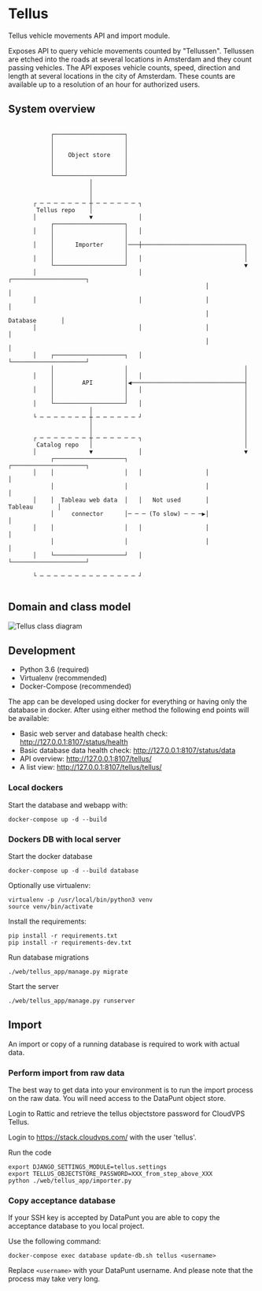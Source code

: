# Tellus
Tellus vehicle movements API and import module.

Exposes API to query vehicle movements counted by "Tellussen".
Tellussen are etched into the roads at several locations in Amsterdam and they count passing vehicles.
The API exposes vehicle counts, speed, direction and length at several locations in the city of Amsterdam.
These counts are available up to a resolution of an hour for authorized users.

## System overview

```                                                                      
                                                                               
            ┌────────────────────┐                                             
            │                    │                                             
            │                    │                                             
            │    Object store    │                                             
            │                    │                                             
            │                    │                                             
            └────────────────────┘                                             
                       │                                                       
                       │                                                       
                       │                                                       
       ┌ ─ ─ ─ ─ ─ ─ ─ ┼ ─ ─ ─ ─ ─ ─ ┐                                         
        Tellus repo    │                                                       
       │               ▼             │                                         
            ┌────────────────────┐                                             
       │    │                    │   │                                         
            │                    │                                             
       │    │      Importer      │───┼─────────────────────────────┐           
            │                    │                                 │           
       │    │                    │   │                             │           
            └────────────────────┘                                 ▼           
       │                             │                  ┌─────────────────────┐
                                                        │                     │
       │                             │                  │                     │
                                                        │      Database       │
       │                             │                  │                     │
                                                        │                     │
       │    ┌────────────────────┐   │                  └─────────────────────┘
            │                    │                                 │           
       │    │                    │   │                             │           
            │        API         │◀────────────────────────────────┤           
       │    │                    │   │                             │           
            │                    │                                 │           
       │    └────────────────────┘   │                             │           
                       │                                           │           
       └ ─ ─ ─ ─ ─ ─ ─ ┼ ─ ─ ─ ─ ─ ─ ┘                             │           
                       │                                           │           
                       │                                           │           
       ┌ ─ ─ ─ ─ ─ ─ ─ ┼ ─ ─ ─ ─ ─ ─ ┐                             │           
        Catalog repo   │                                           │           
       │               ▼             │                             ▼           
            ┌────────────────────┐                      ┌─────────────────────┐
       │    │                    │   │                  │                     │
            │                    │                      │                     │
       │    │  Tableau web data  │   │   Not used       │       Tableau       │
            │     connector      │─ ─ ─ (To slow) ─ ─ ─▶│                     │
       │    │                    │   │                  │                     │
            │                    │                      │                     │
       │    └────────────────────┘   │                  └─────────────────────┘
                                                                               
       └ ─ ─ ─ ─ ─ ─ ─ ─ ─ ─ ─ ─ ─ ─ ┘                                         
       
```

## Domain and class model

![Tellus class diagram](https://user-images.githubusercontent.com/205326/54351339-905ebf80-464f-11e9-89ef-5629fb2d236c.png)


## Development 

* Python 3.6 (required)
* Virtualenv (recommended)
* Docker-Compose (recommended)


The app can be developed using docker for everything or having only the database in docker.
After using either method the following end points will be available: 

* Basic web server and database health check: http://127.0.0.1:8107/status/health
* Basic database data health check: http://127.0.0.1:8107/status/data
* API overview: http://127.0.0.1:8107/tellus/
* A list view: http://127.0.0.1:8107/tellus/tellus/

### Local dockers

Start the database and webapp with:

```
docker-compose up -d --build
```
	
### Dockers DB with local server

Start the docker database
    
    docker-compose up -d --build database

Optionally use virtualenv:

    virtualenv -p /usr/local/bin/python3 venv
    source venv/bin/activate
    
Install the requirements:

    pip install -r requirements.txt
    pip install -r requirements-dev.txt

Run database migrations

    ./web/tellus_app/manage.py migrate

Start the server

    ./web/tellus_app/manage.py runserver


## Import

An import or copy of a running database is required to work with actual data.

### Perform import from raw data

The best way to get data into your environment is to run the import process on the raw data.
You will need access to the DataPunt object store.


Login to Rattic and retrieve the tellus objectstore password for CloudVPS Tellus.

Login to https://stack.cloudvps.com/ with the user 'tellus'.

Run the code

    export DJANGO_SETTINGS_MODULE=tellus.settings
    export TELLUS_OBJECTSTORE_PASSWORD=XXX_from_step_above_XXX
    python ./web/tellus_app/importer.py

 
### Copy acceptance database
If your SSH key is accepted by DataPunt you are able to copy the acceptance database
to you local project.

Use the following command:

    docker-compose exec database update-db.sh tellus <username>
 
Replace `<username>` with your DataPunt username.
And please note that the process may take very long.

